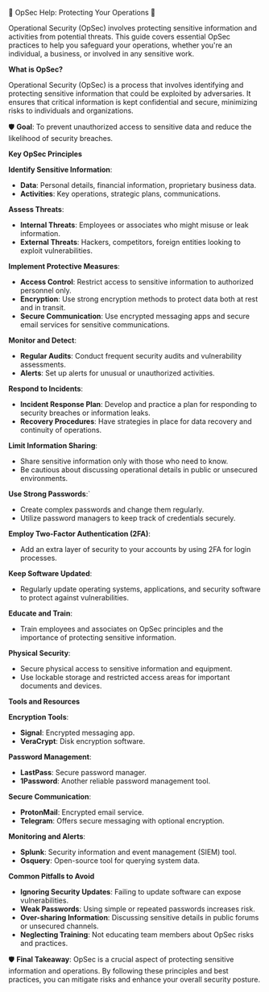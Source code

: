 🔐 OpSec Help: Protecting Your Operations 🔐

Operational Security (OpSec) involves protecting sensitive information and activities from potential threats. This guide covers essential OpSec practices to help you safeguard your operations, whether you're an individual, a business, or involved in any sensitive work.

**What is OpSec?**

Operational Security (OpSec) is a process that involves identifying and protecting sensitive information that could be exploited by adversaries. It ensures that critical information is kept confidential and secure, minimizing risks to individuals and organizations.

🛡️ **Goal**: To prevent unauthorized access to sensitive data and reduce the likelihood of security breaches.

**Key OpSec Principles**

**Identify Sensitive Information**:
   - **Data**: Personal details, financial information, proprietary business data.
   - **Activities**: Key operations, strategic plans, communications.

**Assess Threats**:
   - **Internal Threats**: Employees or associates who might misuse or leak information.
   - **External Threats**: Hackers, competitors, foreign entities looking to exploit vulnerabilities.

**Implement Protective Measures**:
   - **Access Control**: Restrict access to sensitive information to authorized personnel only.
   - **Encryption**: Use strong encryption methods to protect data both at rest and in transit.
   - **Secure Communication**: Use encrypted messaging apps and secure email services for sensitive communications.

 **Monitor and Detect**:
   - **Regular Audits**: Conduct frequent security audits and vulnerability assessments.
   - **Alerts**: Set up alerts for unusual or unauthorized activities.

**Respond to Incidents**:
   - **Incident Response Plan**: Develop and practice a plan for responding to security breaches or information leaks.
   - **Recovery Procedures**: Have strategies in place for data recovery and continuity of operations.
   
**Limit Information Sharing**:
   - Share sensitive information only with those who need to know.
   - Be cautious about discussing operational details in public or unsecured environments.

 **Use Strong Passwords**:`
   - Create complex passwords and change them regularly.
   - Utilize password managers to keep track of credentials securely.

**Employ Two-Factor Authentication (2FA)**:
   - Add an extra layer of security to your accounts by using 2FA for login processes.

 **Keep Software Updated**:
   - Regularly update operating systems, applications, and security software to protect against vulnerabilities.

**Educate and Train**:
   - Train employees and associates on OpSec principles and the importance of protecting sensitive information.

 **Physical Security**:
   - Secure physical access to sensitive information and equipment.
   - Use lockable storage and restricted access areas for important documents and devices. 
   
**Tools and Resources**

**Encryption Tools**:
   - **Signal**: Encrypted messaging app.
   - **VeraCrypt**: Disk encryption software.

 **Password Management**:
   - **LastPass**: Secure password manager.
   - **1Password**: Another reliable password management tool.

**Secure Communication**:
   - **ProtonMail**: Encrypted email service.
   - **Telegram**: Offers secure messaging with optional encryption.

**Monitoring and Alerts**:
   - **Splunk**: Security information and event management (SIEM) tool.
   - **Osquery**: Open-source tool for querying system data.
   
**Common Pitfalls to Avoid**

- **Ignoring Security Updates**: Failing to update software can expose vulnerabilities.
- **Weak Passwords**: Using simple or repeated passwords increases risk.
- **Over-sharing Information**: Discussing sensitive details in public forums or unsecured channels.
- **Neglecting Training**: Not educating team members about OpSec risks and practices.

🛡️ **Final Takeaway**: OpSec is a crucial aspect of protecting sensitive information and operations. By following these principles and best practices, you can mitigate risks and enhance your overall security posture.
